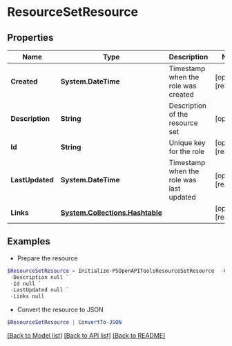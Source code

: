# ResourceSetResource
## Properties

Name | Type | Description | Notes
------------ | ------------- | ------------- | -------------
**Created** | **System.DateTime** | Timestamp when the role was created | [optional] [readonly] 
**Description** | **String** | Description of the resource set | [optional] 
**Id** | **String** | Unique key for the role | [optional] [readonly] 
**LastUpdated** | **System.DateTime** | Timestamp when the role was last updated | [optional] [readonly] 
**Links** | [**System.Collections.Hashtable**](SystemCollectionsHashtable.md) |  | [optional] [readonly] 

## Examples

- Prepare the resource
```powershell
$ResourceSetResource = Initialize-PSOpenAPIToolsResourceSetResource  -Created null `
 -Description null `
 -Id null `
 -LastUpdated null `
 -Links null
```

- Convert the resource to JSON
```powershell
$ResourceSetResource | ConvertTo-JSON
```

[[Back to Model list]](../README.md#documentation-for-models) [[Back to API list]](../README.md#documentation-for-api-endpoints) [[Back to README]](../README.md)

